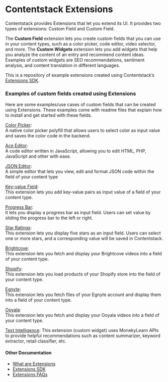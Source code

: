 # Contentstack Extensions 

Contentstack provides Extensions that let you extend its UI. It provides two types of extensions: Custom Field and Custom Field.

The **Custom Field** extension lets you create custom fields that you can use in your content types, such as a color picker, code editor, video selector, and more. The **Custom Widgets** extension lets you add widgets that help you analyze the content of an entry and recommend content ideas. Examples of custom widgets are SEO recommendations, sentiment analysis, and content translation in different languages.

This is a repository of example extensions created using Contentstack’s [Extensions SDK](https://github.com/contentstack/ui-extensions-sdk).

### Examples of custom fields created using Extensions
Here are some examples/use cases of custom fields that can be created using Extensions. These examples come with readme files that explain how to install and get started with these fields.   

[Color Picker](./color-picker):  
A native color picker polyfill that allows users to select color as input value and saves the color code in the backend.


[Ace Editor](./ace-editor):  
A code editor written in JavaScript, allowing you to edit HTML, PHP, JavaScript and other with ease.

[JSON Editor](./json-editor):  
A simple editor that lets you view, edit and format JSON code within the field of your content type

[Key-value Field](./key-value-field):  
This extension lets you add key-value pairs as input value of a field of your content type.   

[Progress Bar](./progress-bar):  
It lets you display a progress bar as input field. Users can set value by sliding the progress bar to the left or right.

[Star Ratings](./ratings):   
This extension lets you display five stars as an input field. Users can select one or more stars, and a corresponding value will be saved in Contentstack.  

[Brightcove](./brightcove):  
This extension lets you fetch and display your Brightcove videos into a field of your content type.

[Shopify](./shopify):  
This extension lets you load products of your Shopify store into the field of your content type.

[Egnyte](./Egnyte):  
This extension lets you fetch files of your Egnyte account and display them into a field of your content type.

[Ooyala](./ooyala):  
This extension lets you fetch and display your Ooyala videos into a field of your content type.

[Text Intelligence](./text-intelligence): 
This extension (custom widget) uses MonekyLearn APIs to provide helpful recommendations such as content summarizer, keyword extractor, retail classifier, etc.

#### Other Documentation
- [What are Extensions](https://www.contentstack.com/docs/guide/extensions)
- [Extensions SDK](https://github.com/contentstack/ui-extensions-sdk)
-  [Extensions FAQs](https://www.contentstack.com/docs/faqs#extensions)